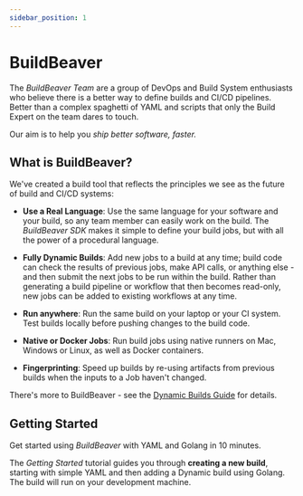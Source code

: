 ```yaml
---
sidebar_position: 1
---
```


# BuildBeaver

The *BuildBeaver Team* are a group of DevOps and Build System enthusiasts who believe there is a better way to
define builds and CI/CD pipelines. Better than a complex spaghetti of YAML and scripts that only the Build Expert
on the team dares to touch.

Our aim is to help you *ship better software, faster.*


## What is BuildBeaver?

We've created a build tool that reflects the principles we see as the future of build and CI/CD systems:

- **Use a Real Language**: Use the same language for your software and your build, so any team member can easily
work on the build. The *BuildBeaver SDK* makes it simple to define your build jobs, but with all the power of a
procedural language.

- **Fully Dynamic Builds**: Add new jobs to a build at any time; build code can check the results of previous jobs,
make API calls, or anything else - and then submit the next jobs to be run within the build. Rather than generating
a build pipeline or workflow that then becomes read-only, new jobs can be added to existing workflows at any time.

- **Run anywhere**: Run the same build on your laptop or your CI system. Test builds locally before pushing changes
to the build code.

- **Native or Docker Jobs**: Run build jobs using native runners on Mac, Windows or Linux, as well as
Docker containers.

- **Fingerprinting**: Speed up builds by re-using artifacts from previous builds when the inputs to a Job haven't
changed.

There's more to BuildBeaver - see the [Dynamic Builds Guide](category/guide-to-dynamic-builds) for details.

## Getting Started

Get started using *BuildBeaver* with YAML and Golang in 10 minutes.

The *Getting Started* tutorial guides you through **creating a new build**, starting with simple YAML and then
adding a Dynamic build using Golang. The build will run on your development machine.
